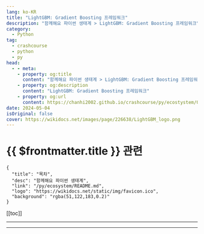 ```yaml
---
lang: ko-KR
title: "LightGBM: Gradient Boosting 프레임워크"
description: "함께해요 파이썬 생태계 > LightGBM: Gradient Boosting 프레임워크"
category:
  - Python
tag: 
  - crashcourse
  - python
  - py
head:
  - - meta:
    - property: og:title
      content: "함께해요 파이썬 생태계 > LightGBM: Gradient Boosting 프레임워크"
    - property: og:description
      content: "LightGBM: Gradient Boosting 프레임워크"
    - property: og:url
      content: https://chanhi2002.github.io/crashcourse/py/ecostystem/05/light-gbm.html
date: 2024-05-04
isOriginal: false
cover: https://wikidocs.net/images/page/226638/LightGBM_logo.png
---
```


# {{ $frontmatter.title }} 관련

```component VPCard
{
  "title": "목차",
  "desc": "함께해요 파이썬 생태계",
  "link": "/py/ecosystem/README.md",
  "logo": "https://wikidocs.net/static/img/favicon.ico",
  "background": "rgba(51,122,183,0.2)"
}
```

[[toc]]

---

<SiteInfo
  name="LightGBM: Gradient Boosting 프레임워크 | WikiDocs"
  desc="함께해요 파이썬 생태계"
  url="https://wikidocs.net/226638"
  logo="https://wikidocs.net/static/img/favicon.ico"
  preview="https://wikidocs.net/images/page/226638/LightGBM_logo.png"/>

<!-- TODO: 작성 -->

---
